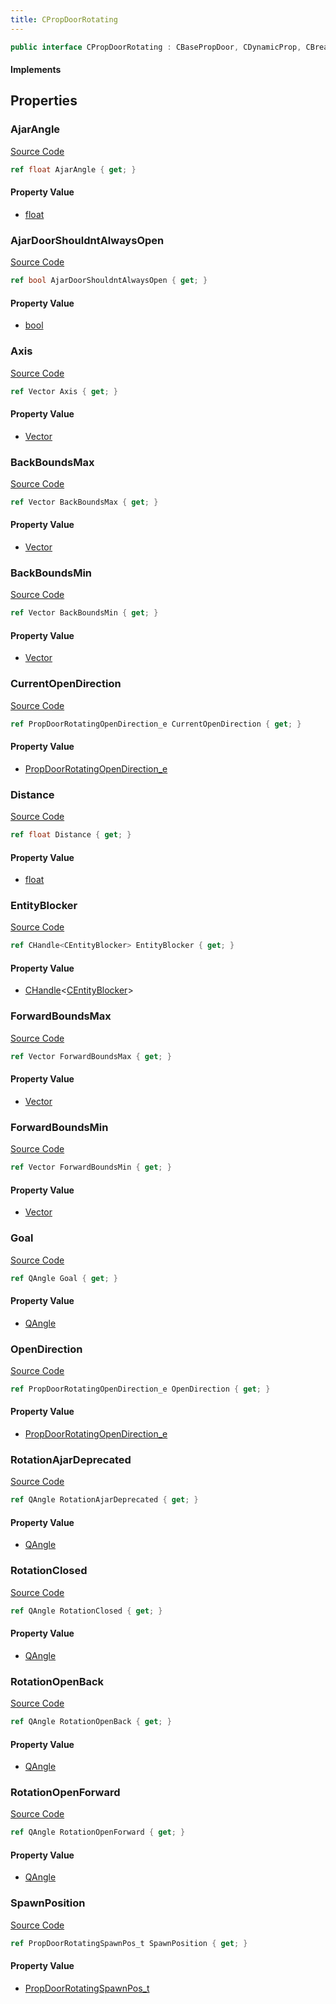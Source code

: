 ```yaml
---
title: CPropDoorRotating
---
```


```csharp
public interface CPropDoorRotating : CBasePropDoor, CDynamicProp, CBreakableProp, CBaseProp, CBaseAnimGraph, CBaseModelEntity, CBaseEntity, CEntityInstance, ISchemaClass<CEntityInstance>, ISchemaClass<CBaseEntity>, ISchemaClass<CBaseModelEntity>, ISchemaClass<CBaseAnimGraph>, ISchemaClass<CBaseProp>, ISchemaClass<CBreakableProp>, ISchemaClass<CDynamicProp>, ISchemaClass<CBasePropDoor>, ISchemaClass<CPropDoorRotating>, ISchemaField, ISchemaClass, INativeHandle
```

#### Implements

## Properties

### AjarAngle

[Source Code](https://github.com/swiftly-solution/swiftlys2/blob/main/managed/src/SwiftlyS2.Generated/Schemas/Interfaces/CPropDoorRotating.cs#L27)

```csharp
ref float AjarAngle { get; }
```

#### Property Value

- [float](https://learn.microsoft.com/dotnet/api/system.single)

### AjarDoorShouldntAlwaysOpen

[Source Code](https://github.com/swiftly-solution/swiftlys2/blob/main/managed/src/SwiftlyS2.Generated/Schemas/Interfaces/CPropDoorRotating.cs#L47)

```csharp
ref bool AjarDoorShouldntAlwaysOpen { get; }
```

#### Property Value

- [bool](https://learn.microsoft.com/dotnet/api/system.boolean)

### Axis

[Source Code](https://github.com/swiftly-solution/swiftlys2/blob/main/managed/src/SwiftlyS2.Generated/Schemas/Interfaces/CPropDoorRotating.cs#L17)

```csharp
ref Vector Axis { get; }
```

#### Property Value

- [Vector](/docs/api/shared/natives/vector)

### BackBoundsMax

[Source Code](https://github.com/swiftly-solution/swiftlys2/blob/main/managed/src/SwiftlyS2.Generated/Schemas/Interfaces/CPropDoorRotating.cs#L45)

```csharp
ref Vector BackBoundsMax { get; }
```

#### Property Value

- [Vector](/docs/api/shared/natives/vector)

### BackBoundsMin

[Source Code](https://github.com/swiftly-solution/swiftlys2/blob/main/managed/src/SwiftlyS2.Generated/Schemas/Interfaces/CPropDoorRotating.cs#L43)

```csharp
ref Vector BackBoundsMin { get; }
```

#### Property Value

- [Vector](/docs/api/shared/natives/vector)

### CurrentOpenDirection

[Source Code](https://github.com/swiftly-solution/swiftlys2/blob/main/managed/src/SwiftlyS2.Generated/Schemas/Interfaces/CPropDoorRotating.cs#L25)

```csharp
ref PropDoorRotatingOpenDirection_e CurrentOpenDirection { get; }
```

#### Property Value

- [PropDoorRotatingOpenDirection_e](/docs/api/shared/schemadefinitions/propdoorrotatingopendirection_e)

### Distance

[Source Code](https://github.com/swiftly-solution/swiftlys2/blob/main/managed/src/SwiftlyS2.Generated/Schemas/Interfaces/CPropDoorRotating.cs#L19)

```csharp
ref float Distance { get; }
```

#### Property Value

- [float](https://learn.microsoft.com/dotnet/api/system.single)

### EntityBlocker

[Source Code](https://github.com/swiftly-solution/swiftlys2/blob/main/managed/src/SwiftlyS2.Generated/Schemas/Interfaces/CPropDoorRotating.cs#L49)

```csharp
ref CHandle<CEntityBlocker> EntityBlocker { get; }
```

#### Property Value

- [CHandle](/docs/api/shared/natives/chandle-1)<[CEntityBlocker](/docs/api/shared/schemadefinitions/centityblocker)>

### ForwardBoundsMax

[Source Code](https://github.com/swiftly-solution/swiftlys2/blob/main/managed/src/SwiftlyS2.Generated/Schemas/Interfaces/CPropDoorRotating.cs#L41)

```csharp
ref Vector ForwardBoundsMax { get; }
```

#### Property Value

- [Vector](/docs/api/shared/natives/vector)

### ForwardBoundsMin

[Source Code](https://github.com/swiftly-solution/swiftlys2/blob/main/managed/src/SwiftlyS2.Generated/Schemas/Interfaces/CPropDoorRotating.cs#L39)

```csharp
ref Vector ForwardBoundsMin { get; }
```

#### Property Value

- [Vector](/docs/api/shared/natives/vector)

### Goal

[Source Code](https://github.com/swiftly-solution/swiftlys2/blob/main/managed/src/SwiftlyS2.Generated/Schemas/Interfaces/CPropDoorRotating.cs#L37)

```csharp
ref QAngle Goal { get; }
```

#### Property Value

- [QAngle](/docs/api/shared/natives/qangle)

### OpenDirection

[Source Code](https://github.com/swiftly-solution/swiftlys2/blob/main/managed/src/SwiftlyS2.Generated/Schemas/Interfaces/CPropDoorRotating.cs#L23)

```csharp
ref PropDoorRotatingOpenDirection_e OpenDirection { get; }
```

#### Property Value

- [PropDoorRotatingOpenDirection_e](/docs/api/shared/schemadefinitions/propdoorrotatingopendirection_e)

### RotationAjarDeprecated

[Source Code](https://github.com/swiftly-solution/swiftlys2/blob/main/managed/src/SwiftlyS2.Generated/Schemas/Interfaces/CPropDoorRotating.cs#L29)

```csharp
ref QAngle RotationAjarDeprecated { get; }
```

#### Property Value

- [QAngle](/docs/api/shared/natives/qangle)

### RotationClosed

[Source Code](https://github.com/swiftly-solution/swiftlys2/blob/main/managed/src/SwiftlyS2.Generated/Schemas/Interfaces/CPropDoorRotating.cs#L31)

```csharp
ref QAngle RotationClosed { get; }
```

#### Property Value

- [QAngle](/docs/api/shared/natives/qangle)

### RotationOpenBack

[Source Code](https://github.com/swiftly-solution/swiftlys2/blob/main/managed/src/SwiftlyS2.Generated/Schemas/Interfaces/CPropDoorRotating.cs#L35)

```csharp
ref QAngle RotationOpenBack { get; }
```

#### Property Value

- [QAngle](/docs/api/shared/natives/qangle)

### RotationOpenForward

[Source Code](https://github.com/swiftly-solution/swiftlys2/blob/main/managed/src/SwiftlyS2.Generated/Schemas/Interfaces/CPropDoorRotating.cs#L33)

```csharp
ref QAngle RotationOpenForward { get; }
```

#### Property Value

- [QAngle](/docs/api/shared/natives/qangle)

### SpawnPosition

[Source Code](https://github.com/swiftly-solution/swiftlys2/blob/main/managed/src/SwiftlyS2.Generated/Schemas/Interfaces/CPropDoorRotating.cs#L21)

```csharp
ref PropDoorRotatingSpawnPos_t SpawnPosition { get; }
```

#### Property Value

- [PropDoorRotatingSpawnPos_t](/docs/api/shared/schemadefinitions/propdoorrotatingspawnpos_t)

